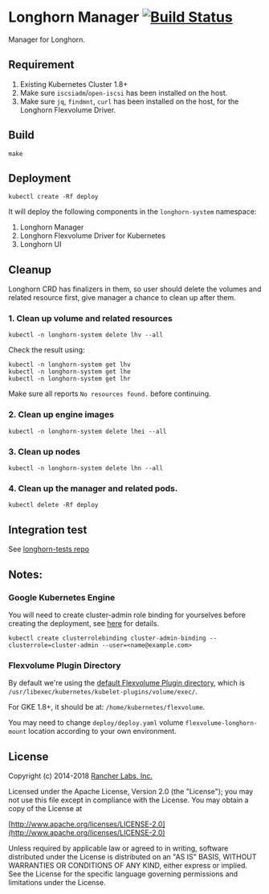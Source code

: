 Longhorn Manager [![Build Status](https://drone8.rancher.io/api/badges/rancher/longhorn-manager/status.svg)](https://drone8.rancher.io/rancher/longhorn-manager)
========

Manager for Longhorn.

## Requirement

1. Existing Kubernetes Cluster 1.8+
2. Make sure `iscsiadm`/`open-iscsi` has been installed on the host.
3. Make sure `jq`, `findmnt`, `curl` has been installed on the host, for the Longhorn Flexvolume Driver.

## Build

`make`

## Deployment

`kubectl create -Rf deploy`

It will deploy the following components in the `longhorn-system` namespace:
1. Longhorn Manager
2. Longhorn Flexvolume Driver for Kubernetes
3. Longhorn UI

## Cleanup

Longhorn CRD has finalizers in them, so user should delete the volumes and related resource first, give manager a chance to clean up after them.
### 1. Clean up volume and related resources
```
kubectl -n longhorn-system delete lhv --all
```
Check the result using:
```
kubectl -n longhorn-system get lhv
kubectl -n longhorn-system get lhe
kubectl -n longhorn-system get lhr
```
Make sure all reports `No resources found.` before continuing.

### 2. Clean up engine images
```
kubectl -n longhorn-system delete lhei --all
```
### 3. Clean up nodes
```
kubectl -n longhorn-system delete lhn --all
```
### 4. Clean up the manager and related pods.
```
kubectl delete -Rf deploy
```

## Integration test

See [longhorn-tests repo](https://github.com/rancher/longhorn-tests/tree/master/manager/integration)

## Notes:

### Google Kubernetes Engine
You will need to create cluster-admin role binding for yourselves before creating the deployment, see
[here](https://cloud.google.com/kubernetes-engine/docs/how-to/role-based-access-control) for details.
```
kubectl create clusterrolebinding cluster-admin-binding --clusterrole=cluster-admin --user=<name@example.com>
```

### Flexvolume Plugin Directory
By default we're using the [default Flexvolume Plugin directory](https://github.com/kubernetes/community/blob/master/contributors/devel/flexvolume.md#prerequisites), which is `/usr/libexec/kubernetes/kubelet-plugins/volume/exec/`.

For GKE 1.8+, it should be at: `/home/kubernetes/flexvolume`.

You may need to change `deploy/deploy.yaml` volume `flexvolume-longhorn-mount` location according to your own environment.

## License
Copyright (c) 2014-2018 [Rancher Labs, Inc.](http://rancher.com)

Licensed under the Apache License, Version 2.0 (the "License");
you may not use this file except in compliance with the License.
You may obtain a copy of the License at

[http://www.apache.org/licenses/LICENSE-2.0](http://www.apache.org/licenses/LICENSE-2.0)

Unless required by applicable law or agreed to in writing, software
distributed under the License is distributed on an "AS IS" BASIS,
WITHOUT WARRANTIES OR CONDITIONS OF ANY KIND, either express or implied.
See the License for the specific language governing permissions and
limitations under the License.
